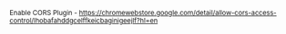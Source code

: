 <sup> Enable CORS Plugin - https://chromewebstore.google.com/detail/allow-cors-access-control/lhobafahddgcelffkeicbaginigeejlf?hl=en </sup>
